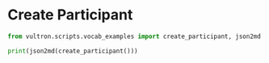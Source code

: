 # Create Participant

```python exec="true" idprefix=""
from vultron.scripts.vocab_examples import create_participant, json2md

print(json2md(create_participant()))
```
